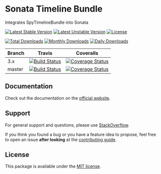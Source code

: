 <!--
DO NOT EDIT THIS FILE!

It's auto-generated by sonata-project/dev-kit package.
-->

# Sonata Timeline Bundle

Integrates SpyTimelineBundle into Sonata

[![Latest Stable Version](https://poser.pugx.org/sonata-project/timeline-bundle/v/stable)](https://packagist.org/packages/sonata-project/timeline-bundle)
[![Latest Unstable Version](https://poser.pugx.org/sonata-project/timeline-bundle/v/unstable)](https://packagist.org/packages/sonata-project/timeline-bundle)
[![License](https://poser.pugx.org/sonata-project/timeline-bundle/license)](https://packagist.org/packages/sonata-project/timeline-bundle)

[![Total Downloads](https://poser.pugx.org/sonata-project/timeline-bundle/downloads)](https://packagist.org/packages/sonata-project/timeline-bundle)
[![Monthly Downloads](https://poser.pugx.org/sonata-project/timeline-bundle/d/monthly)](https://packagist.org/packages/sonata-project/timeline-bundle)
[![Daily Downloads](https://poser.pugx.org/sonata-project/timeline-bundle/d/daily)](https://packagist.org/packages/sonata-project/timeline-bundle)

Branch | Travis | Coveralls |
------ | ------ | --------- |
3.x   | [![Build Status][travis_stable_badge]][travis_stable_link]     | [![Coverage Status][coveralls_stable_badge]][coveralls_stable_link]     |
master | [![Build Status][travis_unstable_badge]][travis_unstable_link] | [![Coverage Status][coveralls_unstable_badge]][coveralls_unstable_link] |

## Documentation

Check out the documentation on the [official website](https://sonata-project.org/bundles/timeline).

## Support

For general support and questions, please use [StackOverflow](http://stackoverflow.com/questions/tagged/sonata).

If you think you found a bug or you have a feature idea to propose, feel free to open an issue
**after looking** at the [contributing guide](CONTRIBUTING.md).

## License

This package is available under the [MIT license](LICENSE).

[travis_stable_badge]: https://travis-ci.org/sonata-project/SonataTimelineBundle.svg?branch=3.x
[travis_stable_link]: https://travis-ci.org/sonata-project/SonataTimelineBundle
[travis_unstable_badge]: https://travis-ci.org/sonata-project/SonataTimelineBundle.svg?branch=master
[travis_unstable_link]: https://travis-ci.org/sonata-project/SonataTimelineBundle

[coveralls_stable_badge]: https://coveralls.io/repos/github/sonata-project/SonataTimelineBundle/badge.svg?branch=3.x
[coveralls_stable_link]: https://coveralls.io/github/sonata-project/SonataTimelineBundle?branch=3.x
[coveralls_unstable_badge]: https://coveralls.io/repos/github/sonata-project/SonataTimelineBundle/badge.svg?branch=master
[coveralls_unstable_link]: https://coveralls.io/github/sonata-project/SonataTimelineBundle?branch=master
